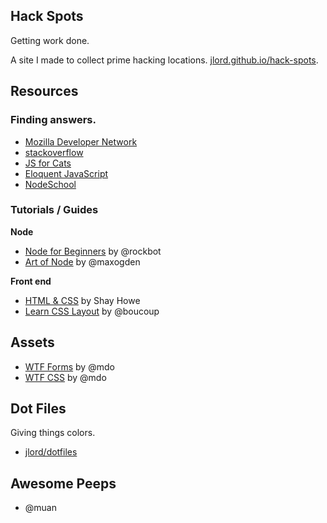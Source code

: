 ## Hack Spots

Getting work done.

A site I made to collect prime hacking locations. [jlord.github.io/hack-spots](https://github.com/jlord/hello-world.git).

## Resources

### Finding answers.

- [Mozilla Developer Network](http://www.mdn.com)
- [stackoverflow](http://stackoverflow.com)
- [JS for Cats](http://www.jsforcats.com)
- [Eloquent JavaScript](http://http://eloquentjavascript.net/)
- [NodeSchool](http://www.nodeschool.io)

### Tutorials / Guides

**Node**

- [Node for Beginners](https://github.com/rockbot/node-for-beginners) by @rockbot
- [Art of Node](https://github.com/maxogden/art-of-node) by @maxogden

**Front end**

- [HTML & CSS](http://learn.shayhowe.com/html-css/) by Shay Howe
- [Learn CSS Layout](http://learnlayout.com/) by @boucoup

## Assets

- [WTF Forms](http://wtfforms.com/) by @mdo
- [WTF CSS](http://wtfhtmlcss.com/) by @mdo 

## Dot Files

Giving things colors.

- [jlord/dotfiles](https://github.com/jlord/dotfiles)

## Awesome Peeps

- @muan
